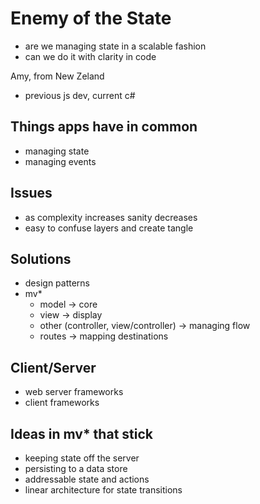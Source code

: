 Enemy of the State
==================

- are we managing state in a scalable fashion
- can we do it with clarity in code

Amy, from New Zeland

- previous js dev, current c#

Things apps have in common
--------------------------
- managing state
- managing events

Issues
------
- as complexity increases sanity decreases
- easy to confuse layers and create tangle

Solutions
---------
- design patterns
- mv* 
	- model -> core
	- view -> display
	- other (controller, view/controller) -> managing flow
	- routes -> mapping destinations

Client/Server
-------------
- web server frameworks
- client frameworks

Ideas in mv* that stick
-----------------------
- keeping state off the server
- persisting to a data store
- addressable state and actions
- linear architecture for state transitions


